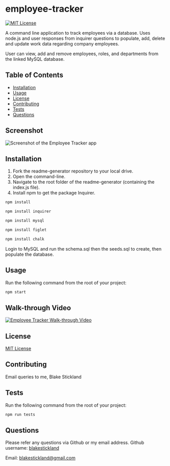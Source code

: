 <!-- Title of the project -->
  # employee-tracker
  
  [![MIT License](https://img.shields.io/badge/MIT-License-brightgreen)](https://choosealicense.com/licenses/)
  

  <!-- Description of the project -->
  A command line application to track employees via a database. Uses node.js and user responses from inquirer questions to populate, add, delete and update work data regarding company employees.

  User can view, add and remove employees, roles, and departments from the linked MySQL database. 
  
  ## Table of Contents
  * [Installation](#installation)
  * [Usage](#usage)
  * [License](#license)
  * [Contributing](#contributing)
  * [Tests](#tests)
  * [Questions](#questions)
    
  ## Screenshot

  ![Screenshot of the Employee Tracker app](https://user-images.githubusercontent.com/73763708/108137794-b7ae4900-7110-11eb-866a-07a520251e68.png)

  ## Installation
  1. Fork the readme-generator repository to your local drive.
  2. Open the command-line. 
  3. Navigate to the root folder of the readme-generator (containing the index.js file).
  4. Install npm to get the package Inquirer.
  ``` bash
  npm install
  ``` 
  ``` bash
  npm install inquirer
  ``` 
  ``` bash
  npm install mysql
  ``` 
  ``` bash
  npm install figlet
  ``` 
  ``` bash
  npm install chalk
  ``` 
  
  Login to MySQL and run the schema.sql then the seeds.sql to create, then populate the database. 

  ## Usage
  Run the following command from the root of your project:
  ``` bash
  npm start
  ``` 


  ## Walk-through Video
  [![Employee Tracker Walk-through Video](https://user-images.githubusercontent.com/73763708/108137910-fc39e480-7110-11eb-870a-7ae8e6134a75.png)](./assets/walkthrough-video/employee-tracker-walkthrough.mp4)

  

  ## License
  [MIT License](https://choosealicense.com/licenses/)
  
  ## Contributing
  Email queries to me, Blake Stickland
  
  ## Tests
  Run the following command from the root of your project:
  ```bash
  npm run tests
  ```

  ## Questions
  Please refer any questions via Github or my email address.
  Github username: [blakestickland](https://github.com/blakestickland)

  Email: blakestickland@gmail.com
